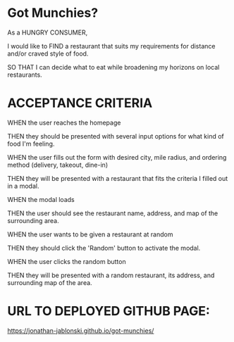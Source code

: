 # Got Munchies?

As a HUNGRY CONSUMER,

I would like to FIND a restaurant that suits my requirements for distance and/or craved style of food.

SO THAT I can decide what to eat while broadening my horizons on local restaurants.


# ACCEPTANCE CRITERIA

WHEN the user reaches the homepage

THEN they should be presented with several input options for what kind of food I'm feeling.

WHEN the user fills out the form with desired city, mile radius, and ordering method (delivery, takeout, dine-in)

THEN they will be presented with a restaurant that fits the criteria I filled out in a modal.

WHEN the modal loads

THEN the user should see the restaurant name, address, and map of the surrounding area.

WHEN the user wants to be given a restaurant at random

THEN they should click the 'Random' button to activate the modal.

WHEN the user clicks the random button

THEN they will be presented with a random restaurant, its address, and surrounding map of the area.


# URL TO DEPLOYED GITHUB PAGE:
https://jonathan-jablonski.github.io/got-munchies/
